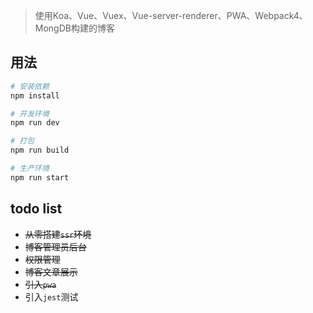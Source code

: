 > 使用Koa、Vue、Vuex、Vue-server-renderer、PWA、Webpack4、MongDB构建的博客

## 用法

```bash
# 安装依赖
npm install

# 开发环境
npm run dev

# 打包
npm run build

# 生产环境
npm run start
```

## todo list

- ~~从零搭建`ssr`环境~~
- ~~博客管理员后台~~
- ~~权限管理~~
- ~~博客文章展示~~
- ~~引入`pwa`~~
- 引入`jest`测试